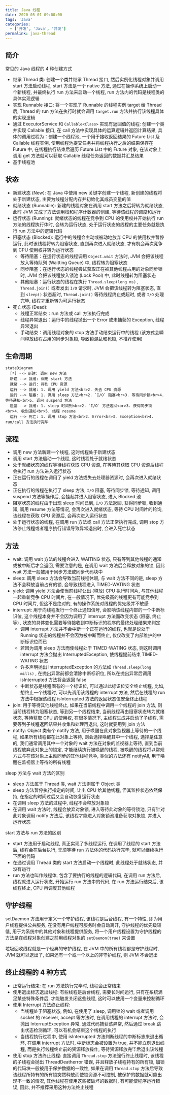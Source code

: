 ```yaml
---
title: Java 线程
date: 2020-05-01 09:00:00
tags: 'Java'
categories:
  - ['开发', 'Java', '并发']
permalink: java-thread
---
```


## 简介

常见的 Java 线程的 4 种创建方式

- 继承 Thread 类: 创建一个类并继承 Thread 接口, 然后实例化线程对象并调用 start 方法启动线程, start 方法是一个 native 方法, 通过在操作系统上启动一个新线程, 并最终执行 run 方法来启动一个线程, run 方法内的代码是线程类的具体实现逻辑
- 实现 Runnable 接口: 将一个实现了 Runnable 的线程实例 target 给 Thread 后, Thread 的 run 方法在执行时就会调用 `target.run` 方法并执行该线程具体的实现逻辑
- 通过 ExecutorService 和 `Callable<Class>` 实现有返回值的线程: 创建一个类并实现 Callable 接口, 在 call 方法中实现具体的运算逻辑并返回计算结果, 具体的调用过程为：创建一个线程池, 一个用于接收返回结果的 Future List 及 Callable 线程实例, 使用线程池提交任务并将线程执行之后的结果保存在 Future 中, 在线程执行结束后遍历 Future List 中的 Future 对象, 在该对象上调用 get 方法就可以获取 Callable 线程任务返回的数据并汇总结果
- 基于线程池

<!-- more -->

## 状态

- 新建状态 (New): 在 Java 中使用 new 关键字创建一个线程, 新创建的线程将处于新建状态, 主要为线程分配内存并初始化其成员变量的值
- 就绪状态 (Runnable): 新建的线程对象在调用 start 方法之后将转为就绪状态, 此时 JVM 完成了方法调用栈和程序计数器的创建, 等待该线程的调度和运行
- 运行状态 (Running): 就绪状态的线程在竞争到 CPU 的使用权并开始执行 run 方法的线程执行体时, 会转为运行状态, 处于运行状态的线程的主要任务就是执行 run 方法中的逻辑代码
- 阻塞状态 (Blocked): 运行中的线程会主动或被动地放弃 CPU 的使用权并暂停运行, 此时该线程将转为阻塞状态, 直到再次进入就绪状态, 才有机会再次竞争到 CPU 使用权并转为运行状态
  - 等待阻塞：在运行状态的线程调用 `Object.wait` 方法时, JVM 会把该线程放入等待队列 (Waitting Queue) 中, 线程转为阻塞状态
  - 同步阻塞：在运行状态的线程尝试获取正在被其他线程占用的对象同步锁时, JVM 会把该线程放入锁池 (Lock Pool) 中, 此时线程转为阻塞状态
  - 其他阻塞：运行状态的线程在执行 `Thread.sleep(long ms)` , `Thread.join()` 或者发出 ``I/O`` 请求时, JVM 会把该线程转为阻塞状态, 直到 `sleep()` 状态超时, `Thread.join()` 等待线程终止或超时, 或者 ``I/O`` 处理完毕, 线程才重新转为可运行状态
- 死亡状态 (Dead):
  - 线程正常结束：run 方法或 call 方法执行完成
  - 线程异常退出：运行中的线程抛出一个 Error 或未捕获的 Exception, 线程异常退出
  - 手动结束：调用线程对象的 stop 方法手动结束运行中的线程 (该方式会瞬间释放线程占用的同步对象锁, 导致锁混乱和死锁, 不推荐使用)

## 生命周期

```mermaid
stateDiagram
  [*] --> 新建: 调用 new 方法
  新建 --> 就绪: 调用 start 方法
  就绪 --> 运行: 得到 CPU 资源
  运行 --> 就绪: 1. 调用 yield 方法<br>2. 失去 CPU 资源
  运行 --> 阻塞: 1. 调用 sleep 方法<br>2. `I/O` 阻塞<br>3. 等待同步锁<br>4. 等待通知<br>5. 调用 suspend 方法
  阻塞 --> 就绪: 1. sleep 时间到<br>2. `I/O` 方法返回<br>3. 获得同步锁<br>4. 收到通知<br>5. 线程 resume
  运行 --> 死亡: 1. 调用 stop 方法<br>2. Error<br>3. Exception<br>4. run/call 方法执行完毕
```

## 流程

- 调用 new 方法新建一个线程, 这时线程处于新建状态
- 调用 start 方法启动一个线程, 这时线程处于就绪状态
- 处于就绪状态的线程等待线程获取 CPU 资源, 在等待其获取 CPU 资源后线程会执行 run 方法进入运行状态
- 正在运行的线程在调用了 yield 方法或失去处理器资源时, 会再次进入就绪状态
- 正在执行的线程在执行了 sleep 方法, `I/O` 阻塞, 等待同步锁, 等待通知, 调用 suspend 方法等操作后, 会挂起并进入阻塞状态, 进入 Blocked 池
- 阻塞状态的线程由于出现 sleep 时间已到, `I/O` 方法返回, 获得同步锁, 收到通知, 调用 resume 方法等情况, 会再次进入就绪状态, 等待 CPU 时间片的轮询, 该线程在获取 CPU 资源后, 会再次进入运行状态
- 处于运行状态的线程, 在调用 run 方法或 call 方法正常执行完成, 调用 stop 方法停止线程或者程序执行错误导致异常退出时, 会进入死亡状态

## 方法

- wait: 调用 wait 方法的线程会进入 WAITING 状态, 只有等到其他线程的通知或被中断后才会返回, 需要注意的是, 在调用 wait 方法后会释放对象的锁, 因此 wait 方法一般被用于同步方法或同步代码块中
- sleep: 调用 sleep 方法会导致当前线程休眠, 与 wait 方法不同的是, sleep 方法不会释放当前占有的锁, 会导致线程进入 TIMED-WATING 状态
- yield: 调用 yield 方法会使当前线程让出 (释放) CPU 执行时间片, 与其他线程一起重新竞争 CPU 时间片, 在一般情况下, 优先级高的线程更有可能竞争到 CPU 时间片, 但这不是绝对的, 有的操作系统对线程的优先级并不敏感
- interrupt: 用于向线程发行一个终止通知信号, 会影响该线程内部的一个中断标识位, 这个线程本身并不会因为调用了 interrupt 方法而改变状态 (阻塞, 终止等) , 状态的具体变化需要等待接收到中断标识的程序的最终处理结果来判定
  - 调用 interrupt 方法并不会中断一个正在运行的线程, 也就是说处于 Running 状态的线程并不会因为被中断而终止, 仅仅改变了内部维护的中断标识位而已
  - 若因为调用 sleep 方法而使线程处于 TIMED-WATING 状态, 则这时调用 interrupt 方法会抛出 InterruptedException, 使线程提前结束 TIMED-WATING 状态
  - 许多声明抛出 InterruptedException 的方法如 `Thread.sleep(long mills)` , 在抛出异常前都会清除中断标识位, 所以在抛出异常后调用 isInterrupted 方法将会返回 false
  - 中断状态是线程固有的一个标识位, 可以通过此标识位安全终止线程, 比如, 想终止一个线程时, 可以先调用该线程的 interrupt 方法, 然后在线程的 run 方法中根据该线程 isInterrupted 方法的返回状态值安全终止线程
- join: 用于等待其他线程终止, 如果在当前线程中调用一个线程的 join 方法, 则当前线程转为阻塞状态, 等到另一个线程结束, 当前线程再由阻塞状态转为就绪状态, 等待获取 CPU 的使用权, 在很多情况下, 主线程生成并启动了子线程, 需要等到子线程返回结果并收集和处理再退出, 这时就要用到 join 方法
- notify: Object 类有个 notify 方法, 用于唤醒在此对象监视器上等待的一个线程, 如果所有线程都在此对象上等待, 则会选择唤醒其中一个线程, 选择是任意的, 我们通常调用其中一个对象的 wait 方法在对象的监视器上等待, 直到当前线程放弃此对象上的锁定, 才能继续执行被唤醒的线程, 被唤醒的线程将以常规方式与在该对象上主动同步的其他线程竞争, 类似的方法还有 notifyAll, 用于唤醒在监视器上等待的所有线程

sleep 方法与 wait 方法的区别

- sleep 方法属于 Thread 类, wait 方法则属于 Object 类
- sleep 方法暂停执行指定的时间, 让出 CPU 给其他线程, 但其监控状态依然保持, 在指定的时间过后又会自动恢复运行状态
- 在调用 sleep 方法的过程中, 线程不会释放对象锁
- 在调用 wait 方法时, 线程会放弃对象锁, 进入等待此对象的等待锁池, 只有针对此对象调用 notify 方法后, 该线程才能进入对象锁池准备获取对象锁, 并进入运行状态

start 方法与 run 方法的区别

- start 方法用于启动线程, 真正实现了多线程运行, 在调用了线程的 start 方法后, 线程会在后台执行, 无须等待 run 方法体的代码执行完毕, 就可以继续执行下面的代码
- 在通过调用 Thread 类的 start 方法启动一个线程时, 此线程处于就绪状态, 并没有运行
- run 方法也叫作线程体, 包含了要执行的线程的逻辑代码, 在调用 run 方法后, 线程就进入运行状态, 开始运行 run 方法中的代码, 在 run 方法运行结束后, 该线程终止, CPU 再调度其他线程

## 守护线程

setDaemon 方法用于定义一个守护线程, 该线程是后台线程, 有一个特性, 即为用户线程提供公共服务, 在没有用户线程可服务时会自动离开, 守护线程的优先级较低, 用于为系统中的其他对象和线程提供服务, 将一个用户线程设置为守护线程的方法是在线程对象创建之前用线程对象的 `setDaemon(true)` 来设置

垃圾回收线程就是一个经典的守护线程, 在 JVM 中的所有线程都是守护线程时, JVM 就可以退出了, 如果还有一个或一个以上的非守护线程, 则 JVM 不会退出

## 终止线程的 4 种方式

- 正常运行结束: 在 run 方法执行完毕时, 线程会正常结束
- 使用退出标志退出线程: 有些线程是后台线程, 需要长时间运行, 只有在系统满足某些特殊条件后, 才能触发关闭这些线程, 这时可以使用一个变量来控制循环
- 使用 Interrupt 方法终止线程:
  - 当线程处于阻塞状态, 例如, 在使用了 sleep, 调用锁的 wait 或者调用 socket 的 receiver, accept 等方法时, 在调用线程的 interrupt 方法时, 会抛出 InterruptException 异常, 通过代码捕获该异常, 然后通过 break 跳出状态检测循环, 可以有机会结束这个线程的执行
  - 当线程执行过程中, 使用 isInterrupted 方法判断线程的中断标志来退出循环, 在调用 interrupt 方法时, 中断标志会被设置为 true, 并不能立刻退出线程, 而是执行线程终止前的资源释放操作, 等待资源释放完毕后退出该线程
- 使用 stop 方法终止线程: 直接调用 `Thread.stop` 方法强行终止线程时, 该线程的子线程会抛出 ThreadDeatherror 错误, 并且释放子线程持有的所有锁, 加锁的代码块一般被用于保护数据的一致性, 如果在调用 `Thread.stop` 方法后导致该线程所持有的所有锁突然释放而使锁资源不可控制, 被保护的数据就可能出现不一致的情况, 其他线程在使用这些被破坏的数据时, 有可能使程序运行错误, 因此, 并不推荐采用这种方法终止线程
